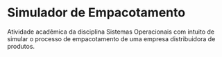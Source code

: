 # Simulador de Empacotamento

Atividade acadêmica da disciplina Sistemas Operacionais com intuito de simular o processo de empacotamento de uma empresa distribuidora de produtos.

